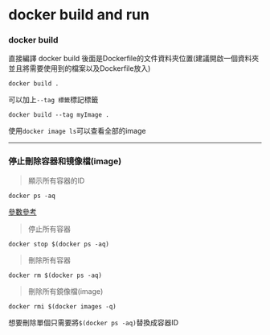 # docker build and run
### docker build

直接編譯 docker build 後面是Dockerfile的文件資料夾位置(建議開啟一個資料夾並且將需要使用到的檔案以及Dockerfile放入)
``` docker
docker build .
```
可以加上`--tag 標籤`標記標籤
```
docker build --tag myImage .  
```
使用`docker image ls`可以查看全部的image


---
### 停止刪除容器和镜像檔(image)
> 顯示所有容器的ID
``` 
docker ps -aq
```
[參數參考](https://docs.docker.com/engine/reference/commandline/ps/)
> 停止所有容器
```
docker stop $(docker ps -aq)
```
> 刪除所有容器
```
docker rm $(docker ps -aq)
```
> 刪除所有鏡像檔(image)
```
docker rmi $(docker images -q)
```
想要刪除單個只需要將`$(docker ps -aq)`替換成容器ID